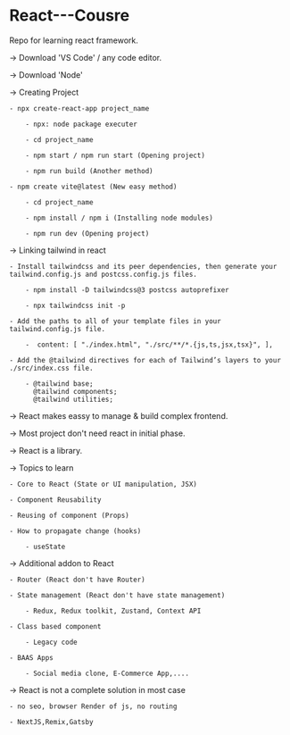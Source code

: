 # React---Cousre
Repo for learning react framework.

<!------------------ Environment setup ---------------------->

-> Download 'VS Code' / any code editor.

-> Download 'Node'

-> Creating Project

    - npx create-react-app project_name

        - npx: node package executer

        - cd project_name 

        - npm start / npm run start (Opening project)
        
        - npm run build (Another method)

    - npm create vite@latest (New easy method)
    
        - cd project_name

        - npm install / npm i (Installing node modules)

        - npm run dev (Opening project)

-> Linking tailwind in react

    - Install tailwindcss and its peer dependencies, then generate your tailwind.config.js and postcss.config.js files.

        - npm install -D tailwindcss@3 postcss autoprefixer

        - npx tailwindcss init -p

    - Add the paths to all of your template files in your tailwind.config.js file.

        -  content: [ "./index.html", "./src/**/*.{js,ts,jsx,tsx}", ],

    - Add the @tailwind directives for each of Tailwind’s layers to your ./src/index.css file.

        - @tailwind base;
          @tailwind components;
          @tailwind utilities;




<!---------------------------- React Course -------------------------->

-> React makes eassy to manage & build complex frontend.

-> Most project don't need react in initial phase.

-> React is a library.

-> Topics to learn

    - Core to React (State or UI manipulation, JSX)
    
    - Component Reusability

    - Reusing of component (Props)

    - How to propagate change (hooks)

        - useState 

-> Additional addon to React

    - Router (React don't have Router)

    - State management (React don't have state management)

        - Redux, Redux toolkit, Zustand, Context API
    
    - Class based component

        - Legacy code
    
    - BAAS Apps

        - Social media clone, E-Commerce App,....

-> React is not a complete solution in most case

    - no seo, browser Render of js, no routing

    - NextJS,Remix,Gatsby

